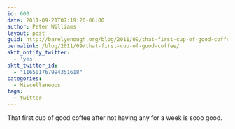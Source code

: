 ```yaml
---
id: 600
date: 2011-09-21T07:19:20-06:00
author: Peter Williams
layout: post
guid: http://barelyenough.org/blog/2011/09/that-first-cup-of-good-coffee/
permalink: /blog/2011/09/that-first-cup-of-good-coffee/
aktt_notify_twitter:
  - 'yes'
aktt_twitter_id:
  - "116501767994351618"
categories:
  - Miscellaneous
tags:
  - twitter
---
```

That first cup of good coffee after not having any for a week is sooo good.